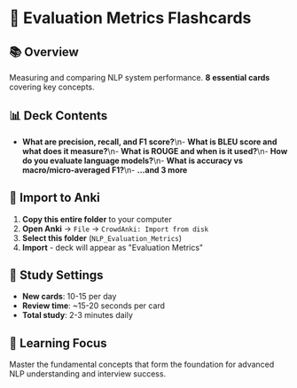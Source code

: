 # 🎯 Evaluation Metrics Flashcards

## 📚 Overview
Measuring and comparing NLP system performance. **8 essential cards** covering key concepts.

## 📊 Deck Contents
- **What are precision, recall, and F1 score?**\n- **What is BLEU score and what does it measure?**\n- **What is ROUGE and when is it used?**\n- **How do you evaluate language models?**\n- **What is accuracy vs macro/micro-averaged F1?**\n- **...and 3 more**

## 🚀 Import to Anki
1. **Copy this entire folder** to your computer
2. **Open Anki** → `File` → `CrowdAnki: Import from disk`
3. **Select this folder** (`NLP_Evaluation_Metrics`)
4. **Import** - deck will appear as "Evaluation Metrics"

## 📱 Study Settings
- **New cards**: 10-15 per day
- **Review time**: ~15-20 seconds per card
- **Total study**: 2-3 minutes daily

## 🎯 Learning Focus
Master the fundamental concepts that form the foundation for advanced NLP understanding and interview success.

